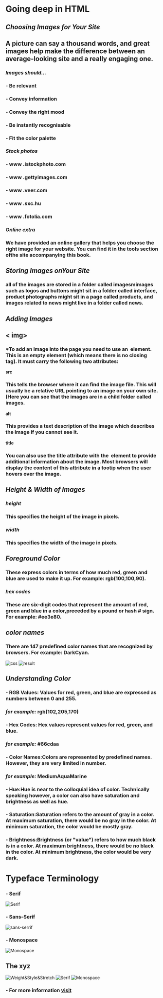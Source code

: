 # Going deep in HTML 

## *Choosing Images for Your Site*
## A picture can say a thousand words, and great images help make the difference between an average-looking site and a really engaging one.

### *Images should...*
### - Be relevant
### - Convey information
### - Convey the right mood
### - Be instantly recognisable
### - Fit the color palette


### *Stock photos*
### - www .istockphoto.com
### - www .gettyimages.com
### - www .veer.com
### - www .sxc.hu
### - www .fotolia.com

### *Online extra*
### We have provided an online gallery that helps you choose the right image for your website. You can find it in the tools section ofthe site accompanying this book.

## *Storing Images onYour Site*
### all of the images are stored in a folder called imagesmimages such as logos and buttons might sit in a folder called interface, product photographs might sit in a page called products, and images related to news might live in a folder called news.

## *Adding Images*
## < img>
### *To add an image into the page you need to use an <img> element. This is an empty element (which means there is no closing tag). It must carry the following two attributes:

**src**
### This tells the browser where it can find the image file. This will usually be a relative URL pointing to an image on your own site. (Here you can see that the images are in a child folder called images.

**alt**
### This provides a text description of the image which describes the image if you cannot see it.

**title**
### You can also use the title attribute with the <img> element to provide additional information about the image. Most browsers will display the content of this attribute in a tootip when the user hovers over the image.

## *Height & Width of Images*
### *height*
### This specifies the height of the image in pixels.

### *width*
### This specifies the width of the image in pixels.

## *Foreground Color*
### These express colors in terms of how much red, green and blue are used to make it up. For example: rgb(100,100,90).

### *hex codes*
### These are six-digit codes that represent the amount of red, green and blue in a color,preceded by a pound or hash # sign. For example: #ee3e80.

## *color names*
### There are 147 predefined color names that are recognized by browsers. For example: DarkCyan.

![css](css3.PNG)    ![result](result3.PNG)

## *Understanding Color*

### - RGB Values: Values for red, green, and blue are expressed as numbers between 0 and 255.
### *for example:* rgb(102,205,170)

### - Hex Codes: Hex values represent values for red, green, and blue.
### *for example:* #66cdaa

### - Color Names:Colors are represented by predefined names. However,  they are very limited in number.
### *for example:* MediumAquaMarine

### - Hue:Hue is near to the colloquial idea of color. Technically speaking however, a color can also have saturation and brightness as well as hue.

### - Saturation:Saturation refers to the amount of gray in a color. At maximum saturation, there would be no gray in the color. At minimum saturation, the color would be mostly gray.

### - Brightness:Brightness (or "value") refers to how much black is in a color. At maximum brightness, there would be no black in the color. At minimum brightness, the color would be very dark.

# Typeface Terminology

### - Serif 
![Serif](serf.PNG)

### - Sans-Serif 
![sans-serrif](sens.PNG)

### - Monospace  
![Monospace](ser.PNG)

## The xyz

![Weight&Style&Stretch](111.PNG) 
![Serif](222.PNG) 
![Monospace](333.PNG)

### - For more information [visit](https://blog.imagekit.io/jpeg-vs-png-vs-gif-which-image-format-to-use-and-when-c8913ae3e01d)